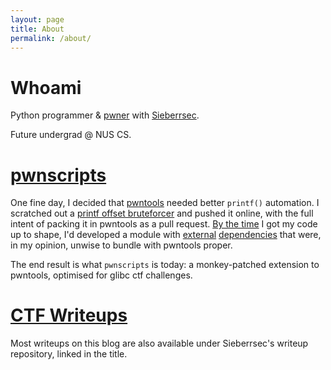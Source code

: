 ```yaml
---
layout: page
title: About
permalink: /about/
---
```

# Whoami
Python programmer & [pwner](https://ctftime.org/user/75701) with [Sieberrsec](https://irscybersec.tk/).

Future undergrad @ NUS CS.

# [pwnscripts](https://github.com/152334H/pwnscripts)
One fine day, I decided that [pwntools](https://github.com/Gallopsled/pwntools/) needed better `printf()` automation. I scratched out a [printf offset bruteforcer](https://github.com/152334H/pwnscripts/tree/428d22f36dede9cd442ee38c52bda87988e92a11) and pushed it online, with the full intent of packing it in pwntools as a pull request. [By the time](https://github.com/152334H/pwnscripts/tree/9de122f032324ac17b3ed8667c03b14c5d759b2f) I got my code up to shape, I'd developed a module with [external](https://github.com/niklasb/libc-database/pull/39) [dependencies](https://github.com/david942j/one_gadget) that were, in my opinion, unwise to bundle with pwntools proper.

The end result is what `pwnscripts` is today: a monkey-patched extension to pwntools, optimised for glibc ctf challenges.

# [CTF Writeups](https://github.com/IRS-Cybersec/ctfdump)
Most writeups on this blog are also available under Sieberrsec's writeup repository, linked in the title.


